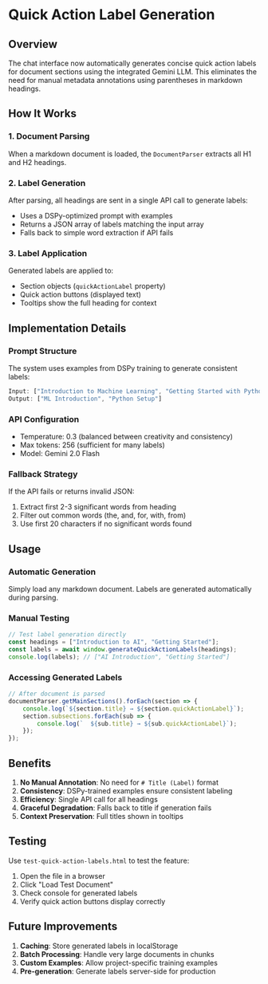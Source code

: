 # Quick Action Label Generation

## Overview

The chat interface now automatically generates concise quick action labels for document sections using the integrated Gemini LLM. This eliminates the need for manual metadata annotations using parentheses in markdown headings.

## How It Works

### 1. Document Parsing
When a markdown document is loaded, the `DocumentParser` extracts all H1 and H2 headings.

### 2. Label Generation
After parsing, all headings are sent in a single API call to generate labels:
- Uses a DSPy-optimized prompt with examples
- Returns a JSON array of labels matching the input array
- Falls back to simple word extraction if API fails

### 3. Label Application
Generated labels are applied to:
- Section objects (`quickActionLabel` property)
- Quick action buttons (displayed text)
- Tooltips show the full heading for context

## Implementation Details

### Prompt Structure
The system uses examples from DSPy training to generate consistent labels:

```javascript
Input: ["Introduction to Machine Learning", "Getting Started with Python"]
Output: ["ML Introduction", "Python Setup"]
```

### API Configuration
- Temperature: 0.3 (balanced between creativity and consistency)
- Max tokens: 256 (sufficient for many labels)
- Model: Gemini 2.0 Flash

### Fallback Strategy
If the API fails or returns invalid JSON:
1. Extract first 2-3 significant words from heading
2. Filter out common words (the, and, for, with, from)
3. Use first 20 characters if no significant words found

## Usage

### Automatic Generation
Simply load any markdown document. Labels are generated automatically during parsing.

### Manual Testing
```javascript
// Test label generation directly
const headings = ["Introduction to AI", "Getting Started"];
const labels = await window.generateQuickActionLabels(headings);
console.log(labels); // ["AI Introduction", "Getting Started"]
```

### Accessing Generated Labels
```javascript
// After document is parsed
documentParser.getMainSections().forEach(section => {
    console.log(`${section.title} → ${section.quickActionLabel}`);
    section.subsections.forEach(sub => {
        console.log(`  ${sub.title} → ${sub.quickActionLabel}`);
    });
});
```

## Benefits

1. **No Manual Annotation**: No need for `# Title (Label)` format
2. **Consistency**: DSPy-trained examples ensure consistent labeling
3. **Efficiency**: Single API call for all headings
4. **Graceful Degradation**: Falls back to title if generation fails
5. **Context Preservation**: Full titles shown in tooltips

## Testing

Use `test-quick-action-labels.html` to test the feature:
1. Open the file in a browser
2. Click "Load Test Document"
3. Check console for generated labels
4. Verify quick action buttons display correctly

## Future Improvements

1. **Caching**: Store generated labels in localStorage
2. **Batch Processing**: Handle very large documents in chunks
3. **Custom Examples**: Allow project-specific training examples
4. **Pre-generation**: Generate labels server-side for production